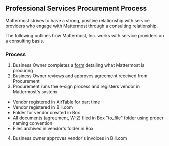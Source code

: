 ## Professional Services Procurement Process

Mattermost strives to have a strong, positive relationship with service providers who engage with Mattermost through a consulting relationship. 

The following outlines how Mattermost, Inc. works with service providers on a consulting basis.

### Process

1. Business Owner completes a [form](https://docs.google.com/document/d/1G4wFLq_wHHEDJ-hrv5Kmu022mFJgh3rJ4-glM0W6riI/edit#bookmark=id.s9dd4j72teef) detailing what Mattermost is procuring
2. Business Owner reviews and approves agreement received from Procurement
3. Procurement runs the e-sign process and registers vendor in Mattermost's system
  - Vendor registered in AirTable for part time
  - Vendor registered in Bill.com
  - Folder for vendor created in Box
  - All documents (agreement, W-2) filed in Box "to_file" folder using proper naming convention
  - Files archived in vendor's folder in Box
4. Business owner approves vendor's invoices in Bill.com

